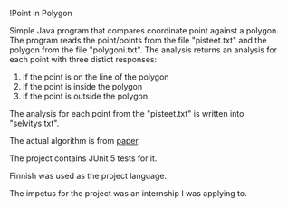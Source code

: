 !Point in Polygon

Simple Java program that compares coordinate point against a polygon. The program reads the point/points from the file "pisteet.txt" and the polygon from the file "polygoni.txt". The analysis returns an analysis for each point with three distict responses: 

1. if the point is on the line of the polygon
2. if the point is inside the polygon
3. if the point is outside the polygon

The analysis for each point from the "pisteet.txt" is written into "selvitys.txt".

The actual algorithm is from [paper](https://www.researchgate.net/publication/328261365_Optimal_Reliable_Point-in-Polygon_Test_and_Differential_Coding_Boolean_Operations_on_Polygons).

The project contains JUnit 5 tests for it.

Finnish was used as the project language.

The impetus for the project was an internship I was applying to. 